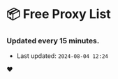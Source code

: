 # :package: Free Proxy List
### Updated every 15 minutes.

- Last updated: `2024-08-04 12:24`

:heart:
